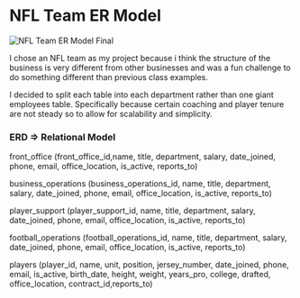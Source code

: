 # NFL Team ER Model

![NFL Team ER Model Final](https://github.com/user-attachments/assets/113b0f39-ea2d-4b6d-a020-f6791ed1c4e5)

I chose an NFL team as my project because i think the structure of the business is very different from other businesses and was a fun challenge to do something different than previous class examples.

I decided to split each table into each department rather than one giant employees table. Specifically because certain coaching and player tenure are not steady so to allow for scalability and simplicity.

### ERD => Relational Model

front_office (front_office_id,name, title, department, salary, date_joined, phone, email, office_location, is_active, reports_to)

business_operations (business_operations_id, name, title, department, salary, date_joined, phone, email, office_location, is_active, reports_to)

player_support (player_support_id, name, title, department, salary, date_joined, phone, email, office_location, is_active, reports_to)

football_operations (football_operations_id, name, title, department, salary, date_joined, phone, email, office_location, is_active, reports_to)

players (player_id, name, unit, position, jersey_number, date_joined, phone, email, is_active, birth_date, height, weight, years_pro, college, drafted, office_location, contract_id,reports_to)

###
